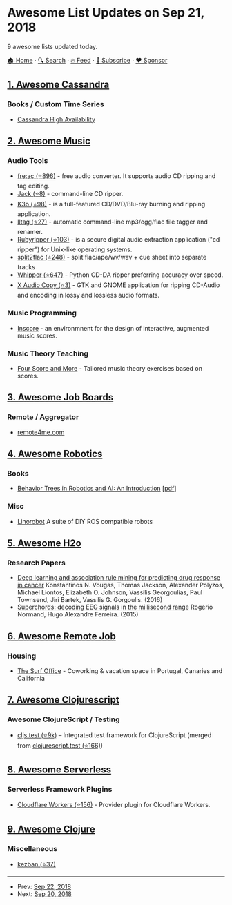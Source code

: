 # Awesome List Updates on Sep 21, 2018

9 awesome lists updated today.

[🏠 Home](/README.md) · [🔍 Search](https://www.trackawesomelist.com/search/) · [🔥 Feed](https://www.trackawesomelist.com/rss.xml) · [📮 Subscribe](https://trackawesomelist.us17.list-manage.com/subscribe?u=d2f0117aa829c83a63ec63c2f&id=36a103854c) · [❤️  Sponsor](https://github.com/sponsors/theowenyoung)



## [1. Awesome Cassandra](/content/Anant/awesome-cassandra/README.md)

### Books / Custom Time Series

*   [Cassandra High Availability](https://www.packtpub.com/big-data-and-business-intelligence/cassandra-high-availability)

## [2. Awesome Music](/content/ciconia/awesome-music/README.md)

### Audio Tools

*   [fre:ac (⭐896)](https://github.com/enzo1982/freac) - free audio converter. It supports audio CD ripping and tag editing.
*   [Jack (⭐8)](https://github.com/jack-cli-cd-ripper/jack) - command-line CD ripper.
*   [K3b (⭐98)](https://github.com/KDE/k3b) - is a full-featured CD/DVD/Blu-ray burning and ripping application.
*   [lltag (⭐27)](https://github.com/bgoglin/lltag) - automatic command-line mp3/ogg/flac file tagger and renamer.
*   [Rubyripper (⭐103)](https://github.com/bleskodev/rubyripper) - is a secure digital audio extraction application ("cd ripper") for Unix-like operating systems.
*   [split2flac (⭐248)](https://github.com/ftrvxmtrx/split2flac) - split flac/ape/wv/wav + cue sheet into separate tracks
*   [Whipper (⭐647)](https://github.com/JoeLametta/whipper) - Python CD-DA ripper preferring accuracy over speed.
*   [X Audio Copy (⭐3)](https://github.com/giorgiofranceschi/xaudiocopy) - GTK and GNOME application for ripping CD-Audio and encoding in lossy and lossless audio formats.

### Music Programming

*   [Inscore](http://inscore.sourceforge.net/) - an environmnent for the design of interactive, augmented music scores.

### Music Theory Teaching

*   [Four Score and More](https://fourscoreandmore.org/) - Tailored music theory exercises based on scores.

## [3. Awesome Job Boards](/content/tramcar/awesome-job-boards/README.md)

### Remote / Aggregator

*   [remote4me.com](https://remote4me.com/)

## [4. Awesome Robotics](/content/kiloreux/awesome-robotics/README.md)

### Books

*   [Behavior Trees in Robotics and AI: An Introduction](https://btirai.github.io/) \[[pdf](https://arxiv.org/pdf/1709.00084)]

### Misc

*   [Linorobot](https://linorobot.org/) A suite of DIY ROS compatible robots

## [5. Awesome H2o](/content/h2oai/awesome-h2o/README.md)

### Research Papers

*   [Deep learning and association rule mining for predicting drug response in cancer](https://doi.org/10.1101/070490) Konstantinos N. Vougas, Thomas Jackson, Alexander Polyzos, Michael Liontos, Elizabeth O. Johnson, Vassilis Georgoulias, Paul Townsend, Jiri Bartek, Vassilis G. Gorgoulis. (2016)
*   [Superchords: decoding EEG signals in the millisecond range](https://doi.org/10.7287/peerj.preprints.1265v1) Rogerio Normand, Hugo Alexandre Ferreira. (2015)

## [6. Awesome Remote Job](/content/lukasz-madon/awesome-remote-job/README.md)

### Housing

*   [The Surf Office](https://www.thesurfoffice.com/home/) - Coworking & vacation space in Portugal, Canaries and California

## [7. Awesome Clojurescript](/content/hantuzun/awesome-clojurescript/README.md)

### Awesome ClojureScript / Testing

*   [cljs.test (⭐9k)](https://github.com/clojure/clojurescript/wiki/Testing) – Integrated test framework for ClojureScript (merged from [clojurescript.test (⭐166)](https://github.com/cemerick/clojurescript.test))

## [8. Awesome Serverless](/content/pmuens/awesome-serverless/README.md)

### Serverless Framework Plugins

*   [Cloudflare Workers (⭐156)](https://github.com/cloudflare/serverless-cloudflare-workers) - Provider plugin for Cloudflare Workers.

## [9. Awesome Clojure](/content/razum2um/awesome-clojure/README.md)

### Miscellaneous

*   [kezban (⭐37)](https://github.com/ertugrulcetin/kezban)

---

- Prev: [Sep 22, 2018](/content/2018/09/22/README.md)
- Next: [Sep 20, 2018](/content/2018/09/20/README.md)